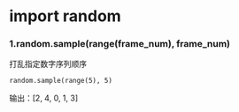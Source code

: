 # import random
### 1.random.sample(range(frame_num), frame_num)    
打乱指定数字序列顺序  

    random.sample(range(5), 5)    
输出：[2, 4, 0, 1, 3]
